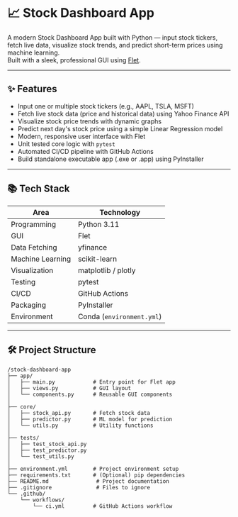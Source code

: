 # 📈 Stock Dashboard App

A modern Stock Dashboard App built with Python — input stock tickers, fetch live data, visualize stock trends, and predict short-term prices using machine learning.  
Built with a sleek, professional GUI using [Flet](https://flet.dev/).

---

## ✨ Features

- Input one or multiple stock tickers (e.g., AAPL, TSLA, MSFT)
- Fetch live stock data (price and historical data) using Yahoo Finance API
- Visualize stock price trends with dynamic graphs
- Predict next day's stock price using a simple Linear Regression model
- Modern, responsive user interface with Flet
- Unit tested core logic with `pytest`
- Automated CI/CD pipeline with GitHub Actions
- Build standalone executable app (.exe or .app) using PyInstaller

---

## 📚 Tech Stack

| Area            | Technology                       |
|-----------------|-----------------------------------|
| Programming     | Python 3.11                       |
| GUI             | Flet                              |
| Data Fetching   | yfinance                           |
| Machine Learning| scikit-learn                      |
| Visualization   | matplotlib / plotly               |
| Testing         | pytest                            |
| CI/CD           | GitHub Actions                    |
| Packaging       | PyInstaller                       |
| Environment     | Conda (`environment.yml`)         |

---

## 🛠️ Project Structure

```plaintext
/stock-dashboard-app
├── app/
│   ├── main.py            # Entry point for Flet app
│   ├── views.py           # GUI layout
│   └── components.py      # Reusable GUI components
│
├── core/
│   ├── stock_api.py       # Fetch stock data
│   ├── predictor.py       # ML model for prediction
│   └── utils.py           # Utility functions
│
├── tests/
│   ├── test_stock_api.py
│   ├── test_predictor.py
│   └── test_utils.py
│
├── environment.yml        # Project environment setup
├── requirements.txt       # (Optional) pip dependencies
├── README.md               # Project documentation
├── .gitignore              # Files to ignore
└── .github/
    └── workflows/
        └── ci.yml         # GitHub Actions workflow
